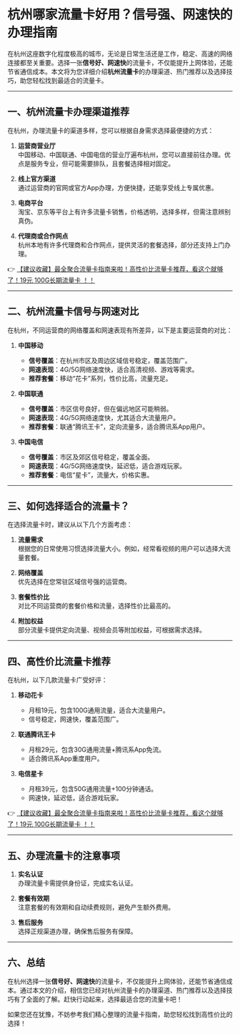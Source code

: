 # 杭州哪家流量卡好用？信号强、网速快的办理指南

在杭州这座数字化程度极高的城市，无论是日常生活还是工作，稳定、高速的网络连接都至关重要。选择一张**信号好、网速快**的流量卡，不仅能提升上网体验，还能节省通信成本。本文将为您详细介绍**杭州流量卡**的办理渠道、热门推荐以及选择技巧，助您轻松找到最适合的流量卡。

---

## 一、杭州流量卡办理渠道推荐

在杭州，办理流量卡的渠道多样，您可以根据自身需求选择最便捷的方式：

1. **运营商营业厅**  
   中国移动、中国联通、中国电信的营业厅遍布杭州，您可以直接前往办理。优点是服务专业，但可能需要排队，且套餐选择相对固定。

2. **线上官方渠道**  
   通过运营商的官网或官方App办理，方便快捷，还能享受线上专属优惠。

3. **电商平台**  
   淘宝、京东等平台上有许多流量卡销售，价格透明，选择多样，但需注意辨别真伪。

4. **代理商或合作网点**  
   杭州本地有许多代理商和合作网点，提供灵活的套餐选择，部分还支持上门办理。

👉 [【建议收藏】最全聚合流量卡指南来啦！高性价比流量卡推荐，看这个就够了！19元 100G长期流量卡 ！！](https://bit.ly/Liuliangka)

---

## 二、杭州流量卡信号与网速对比

在杭州，不同运营商的网络覆盖和网速表现有所差异，以下是主要运营商的对比：

1. **中国移动**  
   - **信号覆盖**：在杭州市区及周边区域信号稳定，覆盖范围广。  
   - **网速表现**：4G/5G网络速度快，适合高清视频、游戏等需求。  
   - **推荐套餐**：移动“花卡”系列，性价比高，流量充足。

2. **中国联通**  
   - **信号覆盖**：市区信号良好，但在偏远地区可能稍弱。  
   - **网速表现**：4G/5G网络速度快，尤其适合大流量用户。  
   - **推荐套餐**：联通“腾讯王卡”，定向流量多，适合腾讯系App用户。

3. **中国电信**  
   - **信号覆盖**：市区及郊区信号稳定，覆盖全面。  
   - **网速表现**：4G/5G网络速度快，延迟低，适合游戏玩家。  
   - **推荐套餐**：电信“星卡”，流量大，价格实惠。

---

## 三、如何选择适合的流量卡？

在选择流量卡时，建议从以下几个方面考虑：

1. **流量需求**  
   根据您的日常使用习惯选择流量大小。例如，经常看视频的用户可以选择大流量套餐。

2. **网络覆盖**  
   优先选择在您常驻区域信号强的运营商。

3. **套餐性价比**  
   对比不同运营商的套餐价格和流量，选择性价比最高的。

4. **附加权益**  
   部分流量卡提供定向流量、视频会员等附加权益，可根据需求选择。

---

## 四、高性价比流量卡推荐

在杭州，以下几款流量卡广受好评：

1. **移动花卡**  
   - 月租19元，包含100G通用流量，适合大流量用户。  
   - 信号稳定，网速快，覆盖范围广。

2. **联通腾讯王卡**  
   - 月租29元，包含30G通用流量+腾讯系App免流。  
   - 适合腾讯系App重度用户。

3. **电信星卡**  
   - 月租39元，包含50G通用流量+100分钟通话。  
   - 网速快，延迟低，适合游戏玩家。

👉 [【建议收藏】最全聚合流量卡指南来啦！高性价比流量卡推荐，看这个就够了！19元 100G长期流量卡 ！！](https://bit.ly/Liuliangka)

---

## 五、办理流量卡的注意事项

1. **实名认证**  
   办理流量卡需提供身份证，完成实名认证。

2. **套餐有效期**  
   注意套餐的有效期和自动续费规则，避免产生额外费用。

3. **售后服务**  
   选择正规渠道办理，确保售后服务有保障。

---

## 六、总结

在杭州选择一张**信号好、网速快**的流量卡，不仅能提升上网体验，还能节省通信成本。通过本文的介绍，相信您已经对杭州流量卡的办理渠道、热门推荐以及选择技巧有了全面的了解。赶快行动起来，选择最适合您的流量卡吧！

如果您还在犹豫，不妨参考我们精心整理的流量卡指南，助您轻松找到高性价比的选择！